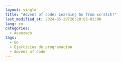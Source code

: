 ```yaml
---
layout: single
title: "Advent of code: Learning Go from scratch!"
last_modified_at: 2024-05-29T20:20:02-03:00
lang: en
categories:
  - Avanzado
tags:
  - Go
  - Ejercicios de programación
  - Advent of Code
---
```


